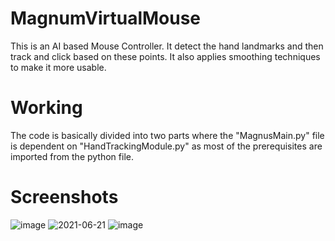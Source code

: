# MagnumVirtualMouse
This is an AI based Mouse Controller. It detect the hand landmarks and then track and click based on these points. It also applies smoothing techniques to make it more usable. 

# Working
The code is basically divided into two parts where the "MagnusMain.py" file is dependent on "HandTrackingModule.py" as most of the prerequisites are imported from the python file.

# Screenshots
![image](https://user-images.githubusercontent.com/69822926/122716210-98265900-d287-11eb-8c45-6780641cff15.png)
![2021-06-21](https://user-images.githubusercontent.com/69822926/122716656-2ac6f800-d288-11eb-894b-2fc1c4c91e58.png)
![image](https://user-images.githubusercontent.com/69822926/122716693-34506000-d288-11eb-8d93-7896a1a4d70e.png)

